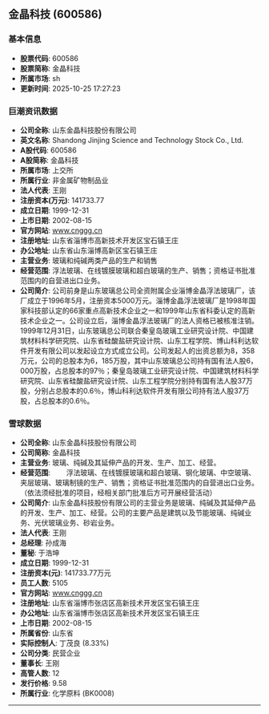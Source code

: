 ## 金晶科技 (600586)

### 基本信息

- **股票代码**: 600586
- **股票简称**: 金晶科技
- **所属市场**: sh
- **更新时间**: 2025-10-25 17:27:23

### 巨潮资讯数据

- **公司全称**: 山东金晶科技股份有限公司
- **英文名称**: Shandong Jinjing Science and Technology Stock Co., Ltd.
- **A股代码**: 600586
- **A股简称**: 金晶科技
- **所属市场**: 上交所
- **所属行业**: 非金属矿物制品业
- **法人代表**: 王刚
- **注册资本(万元)**: 141733.77
- **成立日期**: 1999-12-31
- **上市日期**: 2002-08-15
- **官方网站**: www.cnggg.cn
- **注册地址**: 山东省淄博市高新技术开发区宝石镇王庄
- **办公地址**: 山东省山东淄博高新区宝石镇王庄
- **主营业务**: 玻璃和纯碱两类产品的生产和销售
- **经营范围**: 浮法玻璃、在线镀膜玻璃和超白玻璃的生产、销售；资格证书批准范围内的自营进出口业务。
- **公司简介**: 公司前身是山东玻璃总公司全资附属企业淄博金晶浮法玻璃厂，该厂成立于1996年5月，注册资本5000万元。淄博金晶浮法玻璃厂是1998年国家科技部认定的66家重点高新技术企业之一和1999年山东省科委认定的高新技术企业之一。公司设立后，淄博金晶浮法玻璃厂的法人资格已被核准注销。1999年12月31日，山东玻璃总公司联合秦皇岛玻璃工业研究设计院、中国建筑材料科学研究院、山东省硅酸盐研究设计院、山东工程学院、博山科利达软件开发有限公司以发起设立方式成立公司。公司发起人的出资总额为8，358万元，公司的总股本为6，185万股，其中山东玻璃总公司持有国有法人股6，000万股，占总股本的97％；秦皇岛玻璃工业研究设计院、中国建筑材料科学研究院、山东省硅酸盐研究设计院、山东工程学院分别持有国有法人股37万股，分别占总股本的0.6％，博山科利达软件开发有限公司持有法人股37万股，占总股本的0.6％。

### 雪球数据

- **公司全称**: 山东金晶科技股份有限公司
- **公司简称**: 金晶科技
- **主营业务**: 玻璃、纯碱及其延伸产品的开发、生产、加工、经营。
- **经营范围**: 　　浮法玻璃、在线镀膜玻璃和超白玻璃、钢化玻璃、中空玻璃、夹层玻璃、玻璃制镜的生产、销售；资格证书批准范围内的自营进出口业务。（依法须经批准的项目，经相关部门批准后方可开展经营活动）
- **公司简介**: 山东金晶科技股份有限公司的主营业务是玻璃、纯碱及其延伸产品的开发、生产、加工、经营。公司的主要产品是建筑以及节能玻璃、纯碱业务、光伏玻璃业务、砂岩业务。
- **法人代表**: 王刚
- **总经理**: 孙成海
- **董秘**: 于浩坤
- **成立日期**: 1999-12-31
- **注册资本(元)**: 141733.77万元
- **员工人数**: 5105
- **官方网站**: www.cnggg.cn
- **注册地址**: 山东省淄博市张店区高新技术开发区宝石镇王庄
- **办公地址**: 山东省淄博市张店区高新技术开发区宝石镇王庄
- **上市日期**: 2002-08-15
- **所属省份**: 山东省
- **实际控制人**: 丁茂良 (8.33%)
- **公司分类**: 民营企业
- **董事长**: 王刚
- **高管人数**: 12
- **发行价格**: 9.58
- **所属行业**: 化学原料 (BK0008)

---